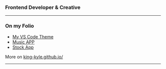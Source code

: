 ### Frontend Developer & Creative

---

### On my Folio

- [My VS Code Theme](https://www.example.com)
- [Music APP](https://www.example.com)
- [Stock App](https://www.example.com)

More on [king-kyle.github.io/](https://www.example.com)

---



<!--
**King-Kyle/King-Kyle** is a ✨ _special_ ✨ repository because its `README.md` (this file) appears on your GitHub profile.

Here are some ideas to get you started:

- 🔭 I’m currently working on ...
- 🌱 I’m currently learning ...
- 👯 I’m looking to collaborate on ...
- 🤔 I’m looking for help with ...
- 💬 Ask me about ...
- 📫 How to reach me: ...
- 😄 Pronouns: ...
- ⚡ Fun fact: ...
-->
